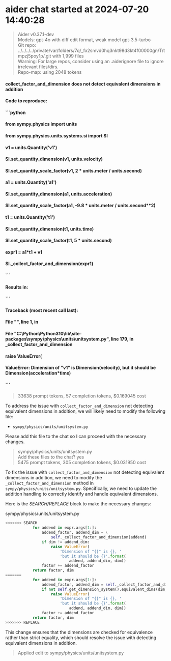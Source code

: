 
# aider chat started at 2024-07-20 14:40:28

> Aider v0.37.1-dev  
> Models: gpt-4o with diff edit format, weak model gpt-3.5-turbo  
> Git repo: ../../../../private/var/folders/7q/_fx2smvd0hq3nkt98d3kt4f00000gn/T/tmpzj5poy1p/.git with 1,999 files  
> Warning: For large repos, consider using an .aiderignore file to ignore irrelevant files/dirs.  
> Repo-map: using 2048 tokens  

#### collect_factor_and_dimension does not detect equivalent dimensions in addition  
#### Code to reproduce:  
#### ```python  
#### from sympy.physics import units  
#### from sympy.physics.units.systems.si import SI  
####   
#### v1 = units.Quantity('v1')  
#### SI.set_quantity_dimension(v1, units.velocity)  
#### SI.set_quantity_scale_factor(v1, 2 * units.meter / units.second)  
####   
#### a1 = units.Quantity('a1')  
#### SI.set_quantity_dimension(a1, units.acceleration)  
#### SI.set_quantity_scale_factor(a1, -9.8 * units.meter / units.second**2)  
####   
#### t1 = units.Quantity('t1')  
#### SI.set_quantity_dimension(t1, units.time)  
#### SI.set_quantity_scale_factor(t1, 5 * units.second)  
####   
#### expr1 = a1*t1 + v1  
#### SI._collect_factor_and_dimension(expr1)  
#### ```  
#### Results in:  
#### ```  
#### Traceback (most recent call last):  
####   File "<stdin>", line 1, in <module>  
####   File "C:\Python\Python310\lib\site-packages\sympy\physics\units\unitsystem.py", line 179, in _collect_factor_and_dimension  
####     raise ValueError(  
#### ValueError: Dimension of "v1" is Dimension(velocity), but it should be Dimension(acceleration*time)  
#### ```  
> 33638 prompt tokens, 57 completion tokens, $0.169045 cost  

To address the issue with `collect_factor_and_dimension` not detecting equivalent dimensions in addition, we will likely need to modify the following file:

- `sympy/physics/units/unitsystem.py`

Please add this file to the chat so I can proceed with the necessary changes.

> sympy/physics/units/unitsystem.py  
> Add these files to the chat? yes  
> 5475 prompt tokens, 305 completion tokens, $0.031950 cost  

To fix the issue with `collect_factor_and_dimension` not detecting equivalent dimensions in addition, we need to modify the `_collect_factor_and_dimension` method in `sympy/physics/units/unitsystem.py`. Specifically, we need to update the addition handling to correctly identify and handle equivalent dimensions.

Here is the *SEARCH/REPLACE* block to make the necessary changes:

sympy/physics/units/unitsystem.py
```python
<<<<<<< SEARCH
            for addend in expr.args[1:]:
                addend_factor, addend_dim = \
                    self._collect_factor_and_dimension(addend)
                if dim != addend_dim:
                    raise ValueError(
                        'Dimension of "{}" is {}, '
                        'but it should be {}'.format(
                            addend, addend_dim, dim))
                factor += addend_factor
            return factor, dim
=======
            for addend in expr.args[1:]:
                addend_factor, addend_dim = self._collect_factor_and_dimension(addend)
                if not self.get_dimension_system().equivalent_dims(dim, addend_dim):
                    raise ValueError(
                        'Dimension of "{}" is {}, '
                        'but it should be {}'.format(
                            addend, addend_dim, dim))
                factor += addend_factor
            return factor, dim
>>>>>>> REPLACE
```

This change ensures that the dimensions are checked for equivalence rather than strict equality, which should resolve the issue with detecting equivalent dimensions in addition.

> Applied edit to sympy/physics/units/unitsystem.py  
